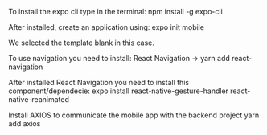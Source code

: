 To install the expo cli type in the terminal:
npm install -g expo-cli

After installed, create an application using: 
expo init mobile

We selected the template blank in this case.

To use navigation you need to install:
React Navigation -> yarn add react-navigation

After installed React Navigation you need to install this component/dependecie:
expo install react-native-gesture-handler react-native-reanimated

Install AXIOS to communicate the mobile app with the backend project
yarn add axios
